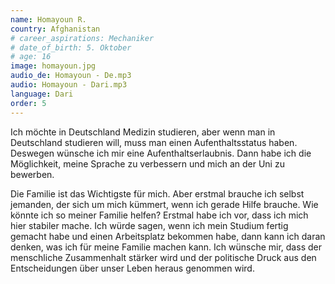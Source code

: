 ```yaml
---
name: Homayoun R.
country: Afghanistan
# career_aspirations: Mechaniker
# date_of_birth: 5. Oktober
# age: 16
image: homayoun.jpg
audio_de: Homayoun - De.mp3
audio: Homayoun - Dari.mp3
language: Dari
order: 5
---
```


Ich möchte in Deutschland Medizin studieren, aber wenn man in Deutschland studieren will, muss man einen Aufenthaltsstatus haben. Deswegen wünsche ich mir eine Aufenthaltserlaubnis. Dann habe ich die Möglichkeit, meine Sprache zu verbessern und mich an der Uni zu bewerben.

Die Familie ist das Wichtigste für mich. Aber erstmal brauche ich selbst jemanden, der sich um mich kümmert, wenn ich gerade Hilfe brauche.  Wie könnte ich so meiner Familie helfen? Erstmal habe ich vor, dass ich mich hier stabiler mache. Ich würde sagen, wenn ich mein Studium fertig gemacht habe und einen Arbeitsplatz bekommen habe, dann kann ich daran denken, was ich für meine Familie machen kann. Ich wünsche mir, dass der menschliche Zusammenhalt stärker wird und der politische Druck aus den Entscheidungen über unser Leben heraus genommen wird. 